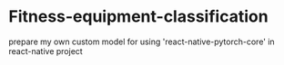 # Fitness-equipment-classification
prepare my own custom model for using 'react-native-pytorch-core' in react-native project
